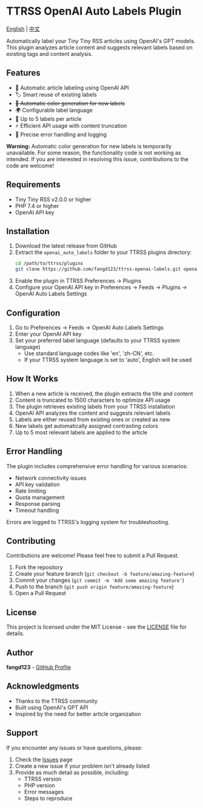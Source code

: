 # TTRSS OpenAI Auto Labels Plugin

[English](README.md)  | [中文](README_zh.md)


Automatically label your Tiny Tiny RSS articles using OpenAI's GPT models. This plugin analyzes article content and suggests relevant labels based on existing tags and content analysis.

## Features

- 🤖 Automatic article labeling using OpenAI API
- 🏷️ Smart reuse of existing labels
- ~~🎨 Automatic color generation for new labels~~
- 🌍 Configurable label language
- 🔄 Up to 5 labels per article
- ⚡ Efficient API usage with content truncation
- 🎯 Precise error handling and logging

**Warning:** Automatic color generation for new labels is temporarily unavailable. For some reason, the functionality code is not working as intended. If you are interested in resolving this issue, contributions to the code are welcome!

## Requirements

- Tiny Tiny RSS v2.0.0 or higher
- PHP 7.4 or higher
- OpenAI API key

## Installation

1. Download the latest release from GitHub
2. Extract the `openai_auto_labels` folder to your TTRSS plugins directory:
   ```bash
   cd /path/to/ttrss/plugins
   git clone https://github.com/fangd123/ttrss-openai-labels.git openai_auto_labels
   ```
3. Enable the plugin in TTRSS Preferences -> Plugins
4. Configure your OpenAI API key in Preferences -> Feeds -> Plugins -> OpenAI Auto Labels Settings

## Configuration

1. Go to Preferences -> Feeds -> OpenAI Auto Labels Settings
2. Enter your OpenAI API key
3. Set your preferred label language (defaults to your TTRSS system language)
   - Use standard language codes like 'en', 'zh-CN', etc.
   - If your TTRSS system language is set to 'auto', English will be used

## How It Works

1. When a new article is received, the plugin extracts the title and content
2. Content is truncated to 1500 characters to optimize API usage
3. The plugin retrieves existing labels from your TTRSS installation
4. OpenAI API analyzes the content and suggests relevant labels
5. Labels are either reused from existing ones or created as new
6. New labels get automatically assigned contrasting colors
7. Up to 5 most relevant labels are applied to the article

## Error Handling

The plugin includes comprehensive error handling for various scenarios:

- Network connectivity issues
- API key validation
- Rate limiting
- Quota management
- Response parsing
- Timeout handling

Errors are logged to TTRSS's logging system for troubleshooting.

## Contributing

Contributions are welcome! Please feel free to submit a Pull Request.

1. Fork the repository
2. Create your feature branch (`git checkout -b feature/amazing-feature`)
3. Commit your changes (`git commit -m 'Add some amazing feature'`)
4. Push to the branch (`git push origin feature/amazing-feature`)
5. Open a Pull Request

## License

This project is licensed under the MIT License - see the [LICENSE](LICENSE) file for details.

## Author

**fangd123** - [GitHub Profile](https://github.com/fangd123)

## Acknowledgments

- Thanks to the TTRSS community
- Built using OpenAI's GPT API
- Inspired by the need for better article organization

## Support

If you encounter any issues or have questions, please:

1. Check the [Issues](https://github.com/fangd123/ttrss-openai-labels/issues) page
2. Create a new issue if your problem isn't already listed
3. Provide as much detail as possible, including:
   - TTRSS version
   - PHP version
   - Error messages
   - Steps to reproduce